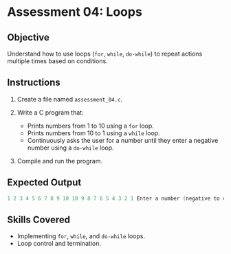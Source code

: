 # Assessment 04: Loops

## Objective

Understand how to use loops (`for`, `while`, `do-while`) to repeat actions multiple times based on conditions.

## Instructions

1. Create a file named `assessment_04.c`.
2. Write a C program that:
   - Prints numbers from 1 to 10 using a `for` loop.
   - Prints numbers from 10 to 1 using a `while` loop.
   - Continuously asks the user for a number until they enter a negative number using a `do-while` loop.

3. Compile and run the program.

## Expected Output

```c
1 2 3 4 5 6 7 8 9 10 10 9 8 7 6 5 4 3 2 1 Enter a number (negative to quit): 5 Enter a number (negative to quit): -1 Goodbye!
```

## Skills Covered

- Implementing `for`, `while`, and `do-while` loops.
- Loop control and termination.

